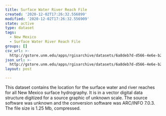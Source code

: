 ```yaml
---
title: Surface Water River Reach File
created: '2020-12-02T17:26:32.556899'
modified: '2020-12-02T17:26:32.556909'
state: active
type: dataset
tags:
  - New Mexico
  - Surface Water River Reach File
groups: []
csv_url: >-
  http://gstore.unm.edu/apps/rgisarchive/datasets/6a8deb7d-d566-4e6e-b212-27b7d24922d1/hyd1shp.derived.csv
json_url: >-
  http://gstore.unm.edu/apps/rgisarchive/datasets/6a8deb7d-d566-4e6e-b212-27b7d24922d1/hyd1shp.derived.json
layout: post

---
```

This dataset contains the location for the surface water and river reaches for all New Mexico surface hydrography. It is in a vector digital data structure digitized for a source graphic of unknown scale. The source software was unknown and the conversion software was ARC/INFO 7.0.3. The file size is 1.25 Mb, compressed.
